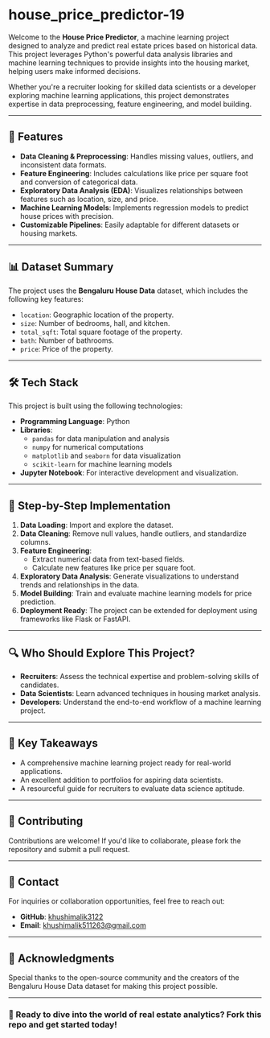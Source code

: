 ﻿# house_price_predictor-19

Welcome to the **House Price Predictor**, a machine learning project designed to analyze and predict real estate prices based on historical data. This project leverages Python's powerful data analysis libraries and machine learning techniques to provide insights into the housing market, helping users make informed decisions. 

Whether you're a recruiter looking for skilled data scientists or a developer exploring machine learning applications, this project demonstrates expertise in data preprocessing, feature engineering, and model building.

---

## 🚀 Features

- **Data Cleaning & Preprocessing**: Handles missing values, outliers, and inconsistent data formats.
- **Feature Engineering**: Includes calculations like price per square foot and conversion of categorical data.
- **Exploratory Data Analysis (EDA)**: Visualizes relationships between features such as location, size, and price.
- **Machine Learning Models**: Implements regression models to predict house prices with precision.
- **Customizable Pipelines**: Easily adaptable for different datasets or housing markets.

---

## 📊 Dataset Summary

The project uses the **Bengaluru House Data** dataset, which includes the following key features:

- `location`: Geographic location of the property.
- `size`: Number of bedrooms, hall, and kitchen.
- `total_sqft`: Total square footage of the property.
- `bath`: Number of bathrooms.
- `price`: Price of the property.

---

## 🛠️ Tech Stack

This project is built using the following technologies:

- **Programming Language**: Python
- **Libraries**: 
  - `pandas` for data manipulation and analysis
  - `numpy` for numerical computations
  - `matplotlib` and `seaborn` for data visualization
  - `scikit-learn` for machine learning models
- **Jupyter Notebook**: For interactive development and visualization.

---

## 📝 Step-by-Step Implementation

1. **Data Loading**: Import and explore the dataset.
2. **Data Cleaning**: Remove null values, handle outliers, and standardize columns.
3. **Feature Engineering**: 
   - Extract numerical data from text-based fields.
   - Calculate new features like price per square foot.
4. **Exploratory Data Analysis**: Generate visualizations to understand trends and relationships in the data.
5. **Model Building**: Train and evaluate machine learning models for price prediction.
6. **Deployment Ready**: The project can be extended for deployment using frameworks like Flask or FastAPI.

---

## 🔍 Who Should Explore This Project?

- **Recruiters**: Assess the technical expertise and problem-solving skills of candidates.
- **Data Scientists**: Learn advanced techniques in housing market analysis.
- **Developers**: Understand the end-to-end workflow of a machine learning project.

---

## 🎯 Key Takeaways

- A comprehensive machine learning project ready for real-world applications.
- An excellent addition to portfolios for aspiring data scientists.
- A resourceful guide for recruiters to evaluate data science aptitude.

---

## 🤝 Contributing

Contributions are welcome! If you'd like to collaborate, please fork the repository and submit a pull request.

---

## 📧 Contact

For inquiries or collaboration opportunities, feel free to reach out:

- **GitHub**: [khushimalik3122](https://github.com/khushimalik3122)
- **Email**: [khushimalik511263@gmail.com](khushimalik511263@gmail.com)

---

## 🌟 Acknowledgments

Special thanks to the open-source community and the creators of the Bengaluru House Data dataset for making this project possible.

---

### 🚀 Ready to dive into the world of real estate analytics? Fork this repo and get started today!
